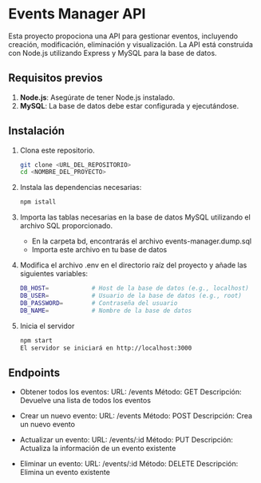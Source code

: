 # Events Manager API

Esta proyecto propociona una API para gestionar eventos, incluyendo creación, modificación, eliminación y visualización. La API está construida con Node.js utilizando Express y MySQL para la base de datos.

## Requisitos previos

1. **Node.js**: Asegúrate de tener Node.js instalado.
2. **MySQL**: La base de datos debe estar configurada y ejecutándose.

## Instalación

1. Clona este repositorio.
   ```bash
   git clone <URL_DEL_REPOSITORIO>
   cd <NOMBRE_DEL_PROYECTO>

2. Instala las dependencias necesarias:
    ```bash
    npm istall

3. Importa las tablas necesarias en la base de datos MySQL utilizando el archivo SQL proporcionado.
    - En la carpeta bd, encontrarás el archivo events-manager.dump.sql
    - Importa este archivo en tu base de datos

4. Modifica el archivo .env en el directorio raíz del proyecto y añade las siguientes variables:
    ```bash
    DB_HOST=            # Host de la base de datos (e.g., localhost)
    DB_USER=            # Usuario de la base de datos (e.g., root)
    DB_PASSWORD=        # Contraseña del usuario
    DB_NAME=            # Nombre de la base de datos

5. Inicia el servidor
    ```bash
    npm start
    El servidor se iniciará en http://localhost:3000
    
## Endpoints

- Obtener todos los eventos:
    URL: /events
    Método: GET
    Descripción: Devuelve una lista de todos los eventos

- Crear un nuevo evento:
    URL: /events
    Método: POST
    Descripción: Crea un nuevo evento

- Actualizar un evento:
    URL: /events/:id
    Método: PUT
    Descripción: Actualiza la información de un evento existente

- Eliminar un evento:
    URL: /events/:id
    Método: DELETE
    Descripción: Elimina un evento existente